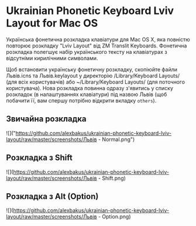 # Ukrainian Phonetic Keyboard Lviv Layout for Mac OS 

Українська фонетична розкладка клавіатури для Mac OS X, яка повністю повторює розкладку "Lviv Layout" від ZM Translit Keyboards. Фонетична розкладка полегшує набір українського тексту на клавіатурах з відсутніми кирилічними символами.

Щоб встановити українську фонетичну розкладку, скопіюйте файли Львів.icns та Львів.keylayout у директорію /Library/Keyboard Layouts/ (для всіх користувачів) або ~/Library/Keyboard Layouts/ (для поточного користувача). Нова розкладка повинна одразу з'явитись у списку розкладок (в налаштуваннях клавіатури) під назвою Львів (щоб побачити її, вам спершу потрібно відкрити вкладку `others`).

## Звичайна розкладка
![]("https://github.com/alexbakus/ukrainian-phonetic-keyboard-lviv-layout/raw/master/screenshots/Львів - Normal.png")

## Розкладка з Shift
![](https://github.com/alexbakus/ukrainian-phonetic-keyboard-lviv-layout/raw/master/screenshots/Львів - Shift.png)

## Розкладка з Alt (Option)
![](https://github.com/alexbakus/ukrainian-phonetic-keyboard-lviv-layout/raw/master/screenshots/Львів - Option.png)
